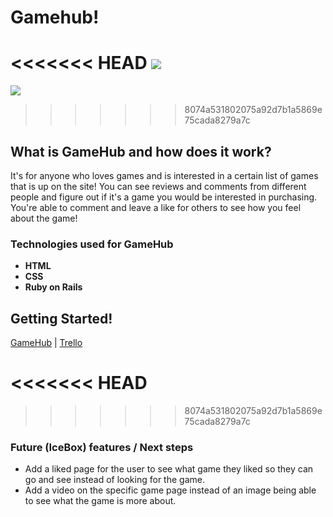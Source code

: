 # Gamehub! 
<<<<<<< HEAD
![](https://i.imgur.com/WK128wm.png)
=======
![](https://i.imgur.com/kYF0mCb.png)
>>>>>>> 8074a531802075a92d7b1a5869e75cada8279a7c

## What is GameHub and how does it work?
It's for anyone who loves games and is interested in a certain list of games that is up on the site! You can see reviews and comments from different people and figure out if it's a game you would be interested in purchasing. You're able to comment and leave a like for others to see how you feel about the game!

### Technologies used for GameHub
* **HTML** 
* **CSS**
* **Ruby on Rails** 

## Getting Started!
[GameHub](https://nerd-games.herokuapp.com/games/1) | 
[Trello](https://trello.com/b/umRIFKYn/project-2)

<<<<<<< HEAD
=======

>>>>>>> 8074a531802075a92d7b1a5869e75cada8279a7c
### Future (IceBox) features / Next steps
* Add a liked page for the user to see what game they liked so they can go and see instead of looking for the game.
* Add a video on the specific game page instead of an image being able to see what the game is more about.  
